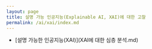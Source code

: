 ```yaml
---
layout: page
title: 설명 가능 인공지능(Explainable AI, XAI)에 대한 고찰
permalink: /ai/xai/index.md
---
```

- [설명 가능한 인공지능(XAI)](XAI에 대한 심층 분석.md)

